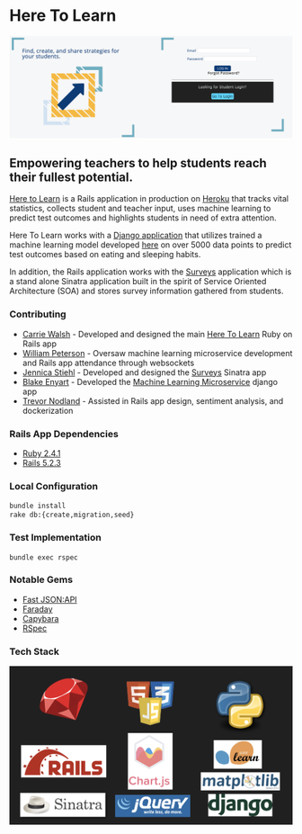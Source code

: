 # Here To Learn

<p align="center">
 <img src="media/README/landing_page.png" width="600" height="auto"/>
</p>

## Empowering teachers to help students reach their fullest potential.
 [Here to Learn](https://young-anchorage-86985.herokuapp.com) is a Rails application in production on [Heroku](https://www.heroku.com/) that tracks vital statistics, collects student and teacher input, uses machine learning to predict test outcomes and highlights students in need of extra attention.

 Here To Learn works with a [Django application](http://lit-fortress-28598.herokuapp.com/) that utilizes trained a machine learning model developed [here](https://github.com/blake-enyart/heretolearn_django/blob/master/jupyter_notebook/ml-generator.ipynb) on over 5000 data points to predict test outcomes based on eating and sleeping habits.

 In addition, the Rails application works with the [Surveys](https://aqueous-caverns-33840.herokuapp.com) application which is a stand alone Sinatra application built in the spirit of Service Oriented Architecture (SOA) and stores survey information gathered from students.

### Contributing
* [Carrie Walsh](https://github.com/carriewalsh) - Developed and designed the main [Here To Learn](https://github.com/carriewalsh/HereToLearn) Ruby on Rails app
* [William Peterson](https://github.com/wipegup) - Oversaw machine learning microservice development and Rails app attendance through websockets
* [Jennica Stiehl](https://github.com/JennicaStiehl) - Developed and designed the [Surveys](https://github.com/JennicaStiehl/surveys) Sinatra app
* [Blake Enyart](https://github.com/blake-enyart) - Developed the [Machine Learning Microservice](https://github.com/blake-enyart/heretolearn_django) django app
* [Trevor Nodland](https://github.com/tnodland) - Assisted in Rails app design, sentiment analysis, and dockerization

### Rails App Dependencies
* [Ruby 2.4.1](https://ruby-doc.org/core-2.4.1/)
* [Rails 5.2.3](https://guides.rubyonrails.org/)

### Local Configuration
```
bundle install
rake db:{create,migration,seed}
```
### Test Implementation
```
bundle exec rspec
```

### Notable Gems
* [Fast JSON:API](https://github.com/Netflix/fast_jsonapi)
* [Faraday](https://github.com/lostisland/faraday)
* [Capybara](https://github.com/teamcapybara/capybara/blob/3.12_stable/README.md)
* [RSpec](http://rspec.info/)

### Tech Stack
<p align="center">
 <img src="media/README/tech_stack.png" width="600" height="auto"/>
</p>
